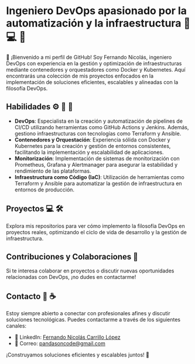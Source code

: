 # Ingeniero DevOps apasionado por la automatización y la infraestructura :rocket: :computer: :construction_worker:

👋 ¡Bienvenido a mi perfil de GitHub! Soy Fernando Nicolás, ingeniero DevOps con experiencia en la gestión y optimización de infraestructuras mediante contenedores y orquestadores como Docker y Kubernetes. Aquí encontrarás una colección de mis proyectos enfocados en la implementación de soluciones eficientes, escalables y alineadas con la filosofía DevOps.

## Habilidades :gear: :rocket: :wrench:

- **DevOps**: Especialista en la creación y automatización de pipelines de CI/CD utilizando herramientas como GitHub Actions y Jenkins. Además, gestiono infraestructuras con tecnologías como Terraform y Ansible.
- **Contenedores y Orquestación**: Experiencia sólida con Docker y Kubernetes para la creación y gestión de entornos consistentes, facilitando la implementación y escalabilidad de aplicaciones.
- **Monitorización**: Implementación de sistemas de monitorización con Prometheus, Grafana y Alertmanager para asegurar la estabilidad y rendimiento de las plataformas.
- **Infraestructura como Código (IaC)**: Utilización de herramientas como Terraform y Ansible para automatizar la gestión de infraestructura en entornos de producción.

## Proyectos :computer: :hammer_and_wrench:

Explora mis repositorios para ver cómo implemento la filosofía DevOps en proyectos reales, optimizando el ciclo de vida de desarrollo y la gestión de infraestructura.

## Contribuciones y Colaboraciones :handshake:

Si te interesa colaborar en proyectos o discutir nuevas oportunidades relacionadas con DevOps, ¡no dudes en contactarme!

## Contacto :email: :coffee:

Estoy siempre abierto a conectar con profesionales afines y discutir soluciones tecnológicas. Puedes contactarme a través de los siguientes canales:

- :briefcase: LinkedIn: [Fernando Nicolás Carrillo López](https://www.linkedin.com/in/fernando-nicolas-carrillo-lopez/)
- :email: Correo: [pandasoncode@gmail.com](mailto:pandasoncode@gmail.com)

¡Construyamos soluciones eficientes y escalables juntos! :rocket:

